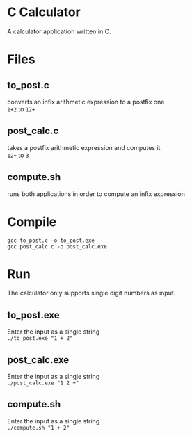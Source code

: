 # C Calculator  
A calculator application written in C.

# Files  
## to_post.c  
converts an infix arithmetic expression to a postfix one  
`1+2` to `12+`  
## post_calc.c  
takes a postfix arithmetic expression and computes it  
`12+` to `3`  
## compute.sh  
runs both applications in order to compute an infix expression  

# Compile  
```
gcc to_post.c -o to_post.exe
gcc post_calc.c -o post_calc.exe
```

# Run 
The calculator only supports single digit numbers as input.  
## to_post.exe  
Enter the input as a single string  
`./to_post.exe "1 + 2"`
## post_calc.exe  
Enter the input as a single string  
`./post_calc.exe "1 2 +"`
## compute.sh  
Enter the input as a single string  
`./compute.sh "1 + 2"`
